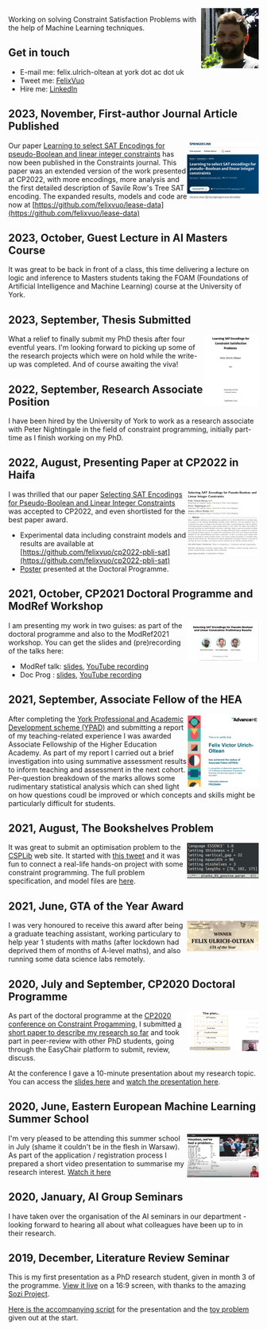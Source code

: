 <img width="116" height="121" src="fvuo-face.png" alt="Photo of my face" align="right" />

Working on solving Constraint Satisfaction Problems with the help of Machine
Learning techniques.


## Get in touch
* E-mail me: felix.ulrich-oltean at york dot ac dot uk
* Tweet me: [FelixVuo](https://twitter.com/FelixVuo)
* Hire me: [LinkedIn](https://www.linkedin.com/in/felix-ulrich-oltean/)


## 2023, November, First-author Journal Article Published
<a href="https://doi.org/10.1007/s10601-023-09364-1"><img
src="img/thumb-cons-jnl.png" align="right" /></a>Our paper [Learning to select
SAT Encodings for pseudo-Boolean and linear integer
constraints](https://doi.org/10.1007/s10601-023-09364-1) has now been published
in the Constraints journal.  This paper was an extended version of the work
presented at CP2022, with more encodings, more analysis and the first detailed
description of Savile Row's Tree SAT encoding.  The expanded results, models and
code are now at
[https://github.com/felixvuo/lease-data](https://github.com/felixvuo/lease-data)

## 2023, October, Guest Lecture in AI Masters Course
It was great to be back in front of a class, this time delivering a lecture on
logic and inference to Masters students taking the FOAM (Foundations of
Artificial Intelligence and Machine Learning) course at the University of York.

## 2023, September, Thesis Submitted
<img src="img/thumb-thesis.png" alt="thesis front cover" align="right" /> What a
relief to finally submit my PhD thesis after four eventful years.  I'm looking
forward to picking up some of the research projects which were on hold while the
write-up was completed.  And of course awaiting the viva!

## 2022, September, Research Associate Position
I have been hired by the University of York to work as a research associate with
Peter Nightingale in the field of constraint programming, initially part-time as
I finish working on my PhD.

## 2022, August, Presenting Paper at CP2022 in Haifa
<a href="https://eprints.whiterose.ac.uk/186734/1/"><img
src="img/thumb-cp2022.png" align="right" /></a>I was thrilled that our paper
[Selecting SAT Encodings for Pseudo-Boolean and Linear Integer
Constraints](https://eprints.whiterose.ac.uk/186734/1/) was accepted to CP2022,
and even shortlisted for the best paper award.
- Experimental data including constraint models and results are available at
  [https://github.com/felixvuo/cp2022-pbli-sat](https://github.com/felixvuo/cp2022-pbli-sat)
- [Poster](./papers/poster-cp2022-dp.pdf) presented at the Doctoral Programme.


## 2021, October, CP2021 Doctoral Programme and ModRef Workshop
<a href="https://www.youtube.com/channel/UC-SDDq-qAgeOcCRLVcO06Dw"><img
src="img/thumb-modref.png" align="right" /></a> I am presenting my work in two
guises: as part of the doctoral programme and also to the ModRef2021 workshop.
You can get the slides and (pre)recording of the talks here:
- ModRef talk: [slides](papers/slides-modref2021.pdf), [YouTube
  recording](https://youtu.be/jWLN0H7FX_I)
- Doc Prog : [slides](papers/slides-cp2021-dp.pdf), [YouTube
  recording](https://youtu.be/tV576cKgt5w)


## 2021, September, Associate Fellow of the HEA
<img src="img/thumb-heacert.png" align="right"/>After completing the [York
Professional and Academic Development scheme
(YPAD)](https://www.york.ac.uk/staff/teaching/develop/ypad/) and submitting a
report of my teaching-related experience I was awarded Associate Fellowship of
the Higher Education Academy.  As part of my report I carried out a brief
investigation into using summative assessment results to inform teaching and
assessment in the next cohort.  Per-question breakdown of the marks allows some
rudimentary statistical analysis which can shed light on how questions coudl be
improved or which concepts and skills might be particularly difficult for
students.

## 2021, August, The Bookshelves Problem
<img src="img/thumb-shelvescode.png" align="right" alt="Bookshelves"/>It was
great to submit an optimisation problem to the [CSPLib](https://csplib.org) web
site.  It started with [this
tweet](https://twitter.com/FelixVuo/status/1343913107966603264) and it was fun
to connect a real-life hands-on project with some constraint programming.  The
full problem specification, and model files are
[here](https://www.csplib.org/Problems/prob085/).

## 2021, June, GTA of the Year Award
<a href="https://twitter.com/UoY_CS/status/1408441043838775301"><img
src="img/thumb-gta-award.png" align="right"/></a> I was very honoured to receive
this award after being a graduate teaching assistant, working particulary to
help year 1 students with maths (after lockdown had deprived them of months of
A-level maths), and also running some data science labs remotely.


## 2020, July and September, CP2020 Doctoral Programme
<a href="https://youtu.be/ZoMjX8tGEiA"><img src="papers/cp2020talkthumb.png"
align="right" width="144" height="80" alt="Thumbnail from presentation video"
/></a> As part of the doctoral programme at the [CP2020 conference on Constraint
Progamming](https://cp2020.a4cp.org/), I submitted [a short paper to describe my
research so far](./papers/cp2020-docprog-research_summary.pdf) and took part in
peer-review with other PhD students, going through the EasyChair platform to
submit, review, discuss.

At the conference I gave a 10-minute presentation about my research topic.  You
can access the [slides here](papers/cp2020-docprog-slides.pdf) and [watch the
presentation here](https://youtu.be/ZoMjX8tGEiA).


## 2020, June, Eastern European Machine Learning Summer School
<a href="https://youtu.be/SyihWz34KEw"><img width="144" height="87"
src="papers/eeml2020-youtube-thumb.png" alt="Thumbnail photo from the
presentation video" align="right" /></a> I'm very pleased to be attending this
summer school in July (shame it couldn't be in the flesh in Warsaw).  As part of
the application / registration process I prepared a short video presentation to
summarise my research interest.  [Watch it here](https://youtu.be/SyihWz34KEw)


## 2020, January, AI Group Seminars
I have taken over the organisation of the AI seminars in our department -
looking forward to hearing all about what colleagues have been up to in their
research.

## 2019, December, Literature Review Seminar
This is my first presentation as a PhD research student, given in month 3 of the
programme.  [View it live](litreview/lrseminar.sozi.html) on a 16:9 screen, with
thanks to the amazing [Sozi Project](https://sozi.baierouge.fr/).

[Here is the accompanying script](litreview/script.pdf) for the presentation and
the [toy problem](litreview/treeproblemprintout.pdf) given out at the start.

